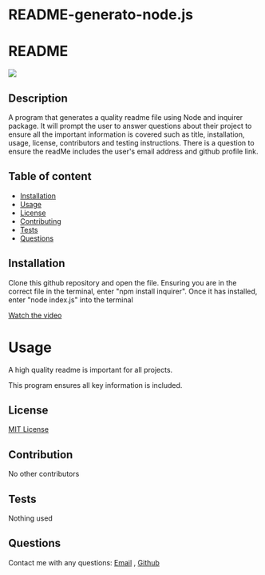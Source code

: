 # README-generato-node.js
# README
  <img src="https://img.shields.io/badge/LICENSE-MIT-blue.svg"> 


 ## Description
  
  A program that generates a quality readme file using Node and inquirer package.
   It will prompt the user to answer questions about their project to ensure all 
   the important information is covered such as title, installation, usage, license, 
   contributors and testing instructions.
    There is a question to ensure the readMe includes the user's email address and github profile link.

 ## Table of content
  

  * [Installation](#installation)
  * [Usage](#usage)
  * [License](#license)
  * [Contributing](#contributing)
  * [Tests](#tests)
  * [Questions](#questions)

 ## Installation 


Clone this github repository and open the file. Ensuring you are in the correct file in the terminal, enter "npm install inquirer". Once it has installed, enter "node index.js" into the terminal

[Watch the video](https://www.youtube.com/watch?v=6t9VgAwIuOU&list=PLfYihMMUwLhP2HRSnRKBYWHEeB4r-pqAa)


# Usage 
A high quality readme is important for all projects. 

This program ensures all key information is included.

 ## License 

  [MIT License]()

  ## Contribution 

  No other contributors

 ## Tests
  Nothing used


  ## Questions
  Contact me with any questions: 
 [Email](mailto:sumayabile8@gmail.com) , [Github](https://github.com/SuM949)

